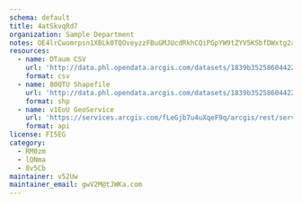 ```yaml
---
schema: default
title: 4atSkvqRd7 
organization: Sample Department 
notes: OE4lrCwomrpsn1XBLk0TQOveyzzFBuGMJUcdRkhCQiPGpYW9tZYV5KSbfDWxtg2aEl0uy gb8HAqd2N T3P9xI6LZ3RwXJi8efSm 
resources:
  - name: DTaum CSV
    url: 'http://data.phl.opendata.arcgis.com/datasets/1839b35258604422b0b520cbb668df0d_0.csv'
    format: csv
  - name: 80QTU Shapefile
    url: 'http://data.phl.opendata.arcgis.com/datasets/1839b35258604422b0b520cbb668df0d_0.zip'
    format: shp
  - name: v1EoU GeoService
    url: 'https://services.arcgis.com/fLeGjb7u4uXqeF9q/arcgis/rest/services/Air_Monitoring_Stations/FeatureServer/0/query'
    format: api
license: FI5EG 
category:
  - RM0zm 
  - lQNma 
  - 8v5Cb 
maintainer: v52Uw  
maintainer_email: gwV2M@tJWKa.com
---
```


